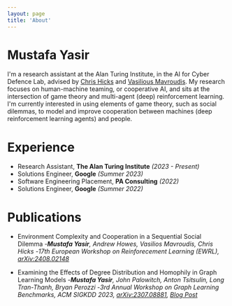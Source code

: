 ```yaml
---
layout: page
title: 'About'  
---
```


# Mustafa Yasir

I'm a research assistant at the Alan Turing Institute, in the AI for Cyber Defence Lab, advised by [Chris Hicks](https://scholar.google.com/citations?user=vUeDpN4AAAAJ&hl=en) and [Vasilious Mavroudis](https://scholar.google.com/citations?user=vUeDpN4AAAAJ&hl=en). My research focuses on human-machine teaming, or cooperative AI, and sits at the intersection of game theory and multi-agent (deep) reinforcement learning. I'm currently interested in using elements of game theory, such as social dilemmas, to model and improve cooperation between machines (deep reinforcement learning agents) and people. 

# Experience

- Research Assistant, **The Alan Turing Institute** *(2023 - Present)*
- Solutions Engineer, **Google** *(Summer 2023)*
- Software Engineering Placement, **PA Consulting** *(2022)*
- Solutions Engineer, **Google** *(Summer 2022)*

# Publications

- Environment Complexity and Cooperation in a Sequential Social Dilemma
    -_**Mustafa Yasir**, Andrew Howes, Vasilios Mavroudis, Chris Hicks_
    -_*17th European Workshop on Reinforecement Learning (EWRL)*, [arXiv:2408.02148](https://arxiv.org/pdf/2408.02148)_

- Examining the Effects of Degree Distribution and Homophily in Graph Learning Models
    -_**Mustafa Yasir**, John Palowitch, Anton Tsitsulin, Long Tran-Thanh, Bryan Perozzi_
    -_3rd Annual Workshop on Graph Learning Benchmarks, ACM SIGKDD 2023, [arXiv:2307.08881](https://arxiv.org/pdf/2307.08881), [Blog Post](https://warwick.ac.uk/fac/sci/dcs/news/?newsItem=8a1785d78a655cce018a6ab11fda2380)_







